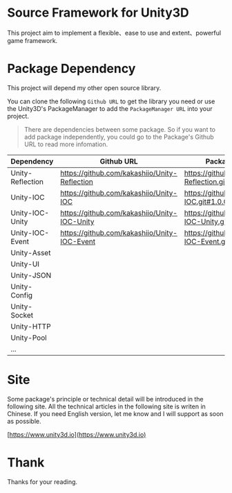 # Source Framework for Unity3D

This project aim to implement a flexible、ease to use and extent、powerful game framework.

# Package Dependency

This project will depend my other open source library.

You can clone the following `Github URL` to get the library you need or use the Unity3D's PackageManager to add the `PackageManager URL` into your project. 

> There are dependencies between some package. So if you want to add package independently, you could go to the Package's Github URL to read more infomation.

| Dependency | Github URL | PackageManager URL | Status |
| -- | -- | -- | -- |
| Unity-Reflection | https://github.com/kakashiio/Unity-Reflection | https://github.com/kakashiio/Unity-Reflection.git#1.0.0 | `DONE` |
| Unity-IOC | https://github.com/kakashiio/Unity-IOC | https://github.com/kakashiio/Unity-IOC.git#1.0.0 | `DONE(Minimum)` |
| Unity-IOC-Unity | https://github.com/kakashiio/Unity-IOC-Unity | https://github.com/kakashiio/Unity-IOC-Unity.git#1.0.0 | `DONE` |
| Unity-IOC-Event | https://github.com/kakashiio/Unity-IOC-Event | https://github.com/kakashiio/Unity-IOC-Event.git#1.0.0 | `DONE` |
| Unity-Asset |  |  | `Developing` |
| Unity-UI |  |  | ~~NOT YET~~ |
| Unity-JSON |  |  | ~~NOT YET~~ |
| Unity-Config |  |  | ~~NOT YET~~ |
| Unity-Socket |  |  | ~~NOT YET~~ |
| Unity-HTTP |  |  | ~~NOT YET~~ |
| Unity-Pool |  |  | ~~NOT YET~~ |
| ... |  |  |  |

# Site

Some package's principle or technical detail will be introduced in the following site. All the technical articles in the following site is writen in Chinese. If you need English version, let me know and I will support as soon as possible. 

[https://www.unity3d.io](https://www.unity3d.io)

# Thank

Thanks for your reading.